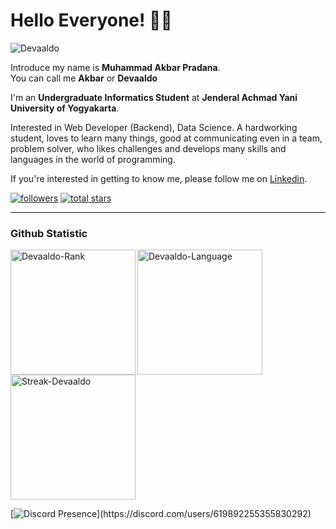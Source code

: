 # Hello Everyone! 👨‍💻

<p> <img src="https://komarev.com/ghpvc/?username=Devaaldo&label=Profile%20views&color=0e75b6&style=flat" alt="Devaaldo" /> </p>

Introduce my name is **Muhammad Akbar Pradana**.<br>
You can call me **Akbar** or **Devaaldo**

I'm an **Undergraduate Informatics Student** at **Jenderal Achmad Yani University of Yogyakarta**.<br>

Interested in Web Developer (Backend), Data Science. A hardworking student, loves to learn many things, good at communicating even in a team, problem solver, who likes challenges and develops many skills and languages ​​in the world of programming.<br>

If you're interested in getting to know me, please follow me on [Linkedin](https://www.linkedin.com/in/akbarprdna/).
<p align="left">
      <a href="https://github.com/Devaaldo?tab=followers">
         <img alt="followers" title="Follow me on Github" src="https://custom-icon-badges.demolab.com/github/followers/Devaaldo?color=236ad3&labelColor=1155ba&style=for-the-badge&logo=person-add&label=Follow&logoColor=white"/></a>
      <a href="https://github.com/Devaaldo?tab=repositories&sort=stargazers">
         <img alt="total stars" title="Total stars on GitHub" src="https://custom-icon-badges.demolab.com/github/stars/Devaaldo?color=55960c&style=for-the-badge&labelColor=488207&logo=star"/></a>
   </p>

---

### Github Statistic
<p align="left">
<a href="https://github.com/devaaldo">
<p><img align="left" height="200em" src="https://github-readme-stats.vercel.app/api/top-langs?username=Devaaldo&show_icons=true&locale=en&layout=compact&theme=algolia" alt="Devaaldo-Rank" /></p>
<p><img align="left" height = "200em" src="https://github-readme-stats.vercel.app/api?username=Devaaldo&show_icons=true&theme=algolia" alt="Devaaldo-Language" /></p>
<p> <img align="mid" height ="200em" alt="Streak-Devaaldo" src="https://github-readme-streak-stats.herokuapp.com/?user=Devaaldo&theme=algolia" /> </p>
</a>
</p>

[![Discord Presence](https://lanyard.cnrad.dev/api/619892255355830292?borderRadius=20px&bg=00000000&idleMessage=Probably%20doing%20something%20else...)](https://discord.com/users/619892255355830292)
